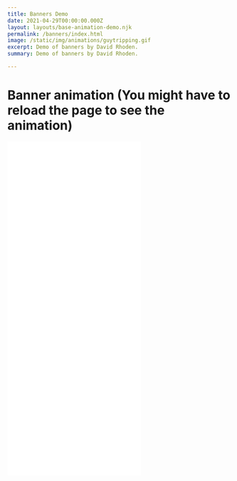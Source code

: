 ```yaml
---
title: Banners Demo
date: 2021-04-29T00:00:00.000Z
layout: layouts/base-animation-demo.njk
permalink: /banners/index.html
image: /static/img/animations/guytripping.gif
excerpt: Demo of banners by David Rhoden.
summary: Demo of banners by David Rhoden.

---
```


<div>
   <div style="margin: 1em 0;" data-aos="fade-right" data-aos-easing="ease-in-out" data-aos-duration="500" data-aos-delay="100"><h1>Banner animation <span class="fade">(You might have to reload the page to see the animation)</span></h1></div>
</div>
<div class="banner-container">
	<iframe src="/static/banners/15-GDW-016/15-GDW-016_300x250/15-GDW-016_300x250.html" width="300" height="250" frameborder="0"></iframe>
	<iframe src="/static/banners/16-ATT-019/16-ATT-019_2_300x250/16-ATT-019_2_300x250.html" width="300" height="250" frameborder="0"></iframe>
	<iframe src="/static/banners/FKQ300x250/index.html" width="300" height="250" frameborder="0"></iframe>
</div>